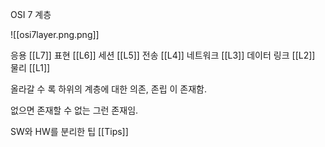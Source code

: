 OSI 7 계층

![[osi7layer.png.png]]

응용 [[L7]]
표현 [[L6]]
세션 [[L5]]
전송 [[L4]]
네트워크 [[L3]]
데이터 링크 [[L2]]
물리 [[L1]]

올라갈 수 록 하위의 계층에 대한 의존, 존립 이 존재함.

없으면 존재할 수 없는 그런 존재임.

SW와 HW를 분리한 팁 [[Tips]]